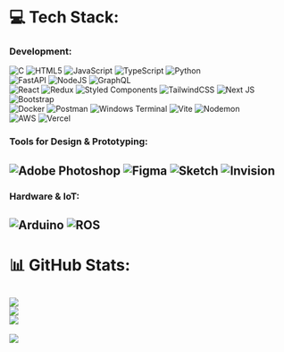 
# 💻 Tech Stack:

### Development:
![C](https://img.shields.io/badge/c-%2300599C.svg?style=flat&logo=c&logoColor=white) ![HTML5](https://img.shields.io/badge/html5-%23E34F26.svg?style=flat&logo=html5&logoColor=white)  ![JavaScript](https://img.shields.io/badge/javascript-%23323330.svg?style=flat&logo=javascript&logoColor=%23F7DF1E)  ![TypeScript](https://img.shields.io/badge/typescript-%23007ACC.svg?style=flat&logo=typescript&logoColor=white)  ![Python](https://img.shields.io/badge/python-3670A0?style=flat&logo=python&logoColor=ffdd54)  
![FastAPI](https://img.shields.io/badge/FastAPI-005571?style=flat&logo=fastapi)  ![NodeJS](https://img.shields.io/badge/node.js-6DA55F?style=flat&logo=node.js&logoColor=white)  ![GraphQL](https://img.shields.io/badge/-GraphQL-E10098?style=flat&logo=graphql&logoColor=white)  
![React](https://img.shields.io/badge/react-%2320232a.svg?style=flat&logo=react&logoColor=%2361DAFB)  ![Redux](https://img.shields.io/badge/redux-%23593d88.svg?style=flat&logo=redux&logoColor=white)  ![Styled Components](https://img.shields.io/badge/styled--components-DB7093?style=flat&logo=styled-components&logoColor=white)  ![TailwindCSS](https://img.shields.io/badge/tailwindcss-%2338B2AC.svg?style=flat&logo=tailwind-css&logoColor=white)  ![Next JS](https://img.shields.io/badge/Next-black?style=flat&logo=next.js&logoColor=white)  ![Bootstrap](https://img.shields.io/badge/bootstrap-%238511FA.svg?style=flat&logo=bootstrap&logoColor=white)  
![Docker](https://img.shields.io/badge/docker-%230db7ed.svg?style=flat&logo=docker&logoColor=white)  ![Postman](https://img.shields.io/badge/Postman-FF6C37?style=flat&logo=postman&logoColor=white)  ![Windows Terminal](https://img.shields.io/badge/Windows%20Terminal-%234D4D4D.svg?style=flat&logo=windows-terminal&logoColor=white)  ![Vite](https://img.shields.io/badge/vite-%23646CFF.svg?style=flat&logo=vite&logoColor=white)  ![Nodemon](https://img.shields.io/badge/NODEMON-%23323330.svg?style=flat&logo=nodemon&logoColor=%BBDEAD)  
![AWS](https://img.shields.io/badge/AWS-%23FF9900.svg?style=flat&logo=amazon-aws&logoColor=white)  ![Vercel](https://img.shields.io/badge/vercel-%23000000.svg?style=flat&logo=vercel&logoColor=white)  
### Tools for Design & Prototyping:
![Adobe Photoshop](https://img.shields.io/badge/adobe%20photoshop-%2331A8FF.svg?style=flat&logo=adobe%20photoshop&logoColor=white)  ![Figma](https://img.shields.io/badge/figma-%23F24E1E.svg?style=flat&logo=figma&logoColor=white)  ![Sketch](https://img.shields.io/badge/Sketch-FFB387?style=flat&logo=sketch&logoColor=black)  ![Invision](https://img.shields.io/badge/invision-FF3366?style=flat&logo=invision&logoColor=white)  
---
### Hardware & IoT:
![Arduino](https://img.shields.io/badge/-Arduino-00979D?style=flat&logo=Arduino&logoColor=white)  ![ROS](https://img.shields.io/badge/ros-%230A0FF9.svg?style=flat&logo=ros&logoColor=white)  
---
# 📊 GitHub Stats:
![](https://github-readme-stats.vercel.app/api?username=Shankar-WebDev&theme=dark&hide_border=true&include_all_commits=true&count_private=true)<br/>![](https://github-readme-streak-stats.herokuapp.com/?user=Shankar-WebDev&theme=dark&hide_border=true)<br/>![](https://github-readme-stats.vercel.app/api/top-langs/?username=Shankar-WebDev&theme=dark&hide_border=true&include_all_commits=true&count_private=true&layout=compact)
---
[![](https://visitcount.itsvg.in/api?id=Shankar-WebDev&icon=5&color=3)](https://visitcount.itsvg.in)

<!-- Proudly created with GPRM ( https://gprm.itsvg.in ) -->
